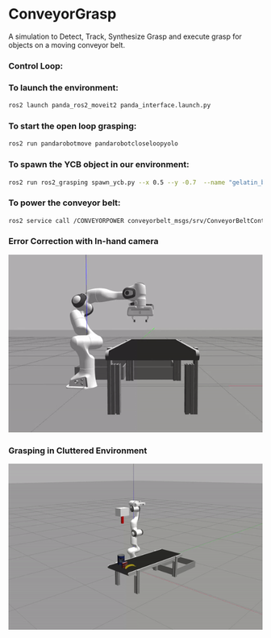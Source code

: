 # ConveyorGrasp
A simulation to Detect, Track, Synthesize Grasp and execute grasp for objects on a moving conveyor belt.

### Control Loop:


### To launch the environment:
```bash
ros2 launch panda_ros2_moveit2 panda_interface.launch.py
```

### To start the open loop grasping:
```bash
ros2 run pandarobotmove pandarobotcloseloopyolo
```

### To spawn the YCB object in our environment:
```bash
ros2 run ros2_grasping spawn_ycb.py --x 0.5 --y -0.7  --name "gelatin_box"
```

### To power the conveyor belt:
```bash
ros2 service call /CONVEYORPOWER conveyorbelt_msgs/srv/ConveyorBeltControl "{power: 2.5}"
```

### Error Correction with In-hand camera
![](https://github.com/vishwas-hegde/ConveyorGrasp/blob/main/videos/error_corrction_gif.gif)

### Grasping in Cluttered Environment
![](https://github.com/vishwas-hegde/ConveyorGrasp/blob/main/videos/clutter_grasp-giff.gif)

